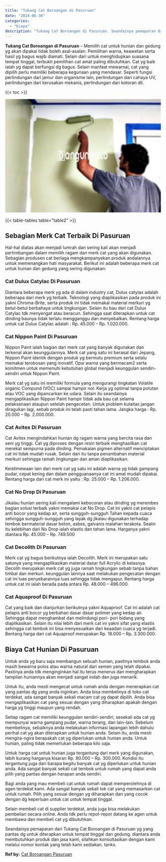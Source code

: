 ```yaml
---
title: "Tukang Cat Boroangan di Pasuruan"
date: "2024-06-30"
categories: 
  - "biaya"
description: "Tukang Cat Boroangan di Pasuruan. Seandainya pemaparan dari Tukang Cat Boroangan di Pasuruan yg yang pantas dg untuk diterapkan untuk tempat tinggal dan gedu..."
---
```


**Tukang Cat Boroangan di Pasuruan** – Memilih cat untuk hunian dan gedung yg akan dipakai tidak boleh asal-asalan. Pemilihan warna, keawetan serta hasil yg bagus wajib diamati. Selain dari untuk menghidupkan suasana tempat tinggal, terbukti pemilihan cat amat paling dibutuhkan. Cat yg baik ialah yg dapat berfungsi dg bagus. Selain manfaat mewarnai, cat yang dipilih perlu memiliki beberapa kegunaan yang mendasar. Seperti fungsi perlindungan dari jamur dan organisme lain, perlindungan dari cahaya UV, perlindungan dari kerusakan mekanis, perlindungan dari kotoran dll.

{{< toc >}}

![Tukang Cat Boroangan di Pasuruan](/images/jasa-cat-murah18.png)

{{< table-tables table="table2" >}}

## Sebagian Merk Cat Terbaik Di Pasuruan

Hal-hal diatas akan menjadi lumrah dan sering kali akan menjadi pertimbangan dalam memilih ragam dan merk cat yang akan digunakan. Sebagian produsen cat berlaga mengkampanyekan produk andalannya untuk memenangkan hati masyarakat. Berikut ini adalah beberapa merk cat untuk hunian dan gedung yang sering digunakan:

### Cat Dulux Catylac Di Pasuruan

Diantara beberapa merk yg ada di dalam industry cat, Dulux catylax adalah beberapa dari merk yg terbaik. Teknologi yang diaplikasikan pada produk ini yakni Chroma-Brite, serta produk ini tidak memakai material merkuri yg betul-betul berbahaya untuk lingkungan. Selain itu bau dari cat Dulux Catylac tdk menyengat atau beracun. Sehingga saat diterapkan untuk cat dinding baunya tidak terlalu mengganggu dan menyebalkan. Rentang harga untuk cat Dulux Catylac adalah : Rp. 45.000 – Rp. 1.020.000.

### Cat Nippon Paint Di Pasuruan

Nippon Paint ialah bagian dari merk cat yang banyak digunakan dan terkenal akan keunggulannya. Merk cat yang satu ini berasal dari Jepang, Nippon Paint identik dengan produk yg bermutu premium serta selalu memakai terobosan yang inovatif. Opsi warna yang bermacam2 serta komitmen untuk memenuhi kebutuhan global menjadi keunggulan sendiri-sendiri untuk Nippon Paint.

Merk cat yg satu ini memiliki formula yang mengurangi tingkatan Volatile organic Compund (VOC) sampai hampir nol. Kerja yg optimal tanpa polutan atau VOC yang dipancarkan ke udara. Selain itu seandainya mengaplikasikan Nippon Paint hampir tidak ada bau cat selama pelaksanaan ataupun setelah pengecetan. Untuk problem kulaitas jangan diragukan lagi, sebab produk ini telah pasti tahan lama. Jangka harga : Rp. 20.000 – Rp. 2.000.000.

### Cat Avitex Di Pasuruan

Cat Avitex mengindahkan hunian dg ragam warna yang bercita rasa dan seni yg tinggi. Cat yg diproses dengan resin terbaik menghasilkan cat merekat sempurna pada dinding. Pemakaian pigmen alternatif menciptakan cat ini tidak mudah rusak. Selain dari itu tanpa penambahan material merkuri sehingga ramah lingkungan dan aman diaplikasikan.

Keistimewaan lain dari merk cat yg satu ini adalah warna yg tidak gampang pudar, cepat kering dan dalam pengguanaanya cat ini amat mudah dipakai. Rentang harga dari cat merk ini yaitu : Rp. 25.000 – Rp. 1.206.000.

### Cat No Drop Di Pasuruan

Jikalau hunian sering kali mengalami kebocoran atau dinding yg merembes bagian solusi terbaik yakni memakai cat No Drop. Cat ini yakni cat pelapis anti bocor yang kedap air, serta sungguh-sungguh Tahan kepada cuaca sehingga sungguh-sungguh yang layak dg jikalau digunakan terhadap tembok bermaterial dasar beton, asbes, galvanis malahan terakota. Sealin itu kelebihan dari No Drop ialah elastis dan tahan lama. Harganya yakni diantara Rp. 45.000 – Rp. 749.500

### Cat Decolith Di Pasuruan

Merk cat yg bagus berikutnya ialah Decolith. Merk ini merupakan satu satunya yang mengaplikasikan material dasar full Acrylic di kelasnya. Decolih merupakan merk cat yg juga ramah lingkungan sebab tanpa bahan timbal dan merkuri. keunggulan lainnya saat melakukan pengecatan dengan cat ini luas penyebarannya luas sehingga tidak mengapur. Rentang harga untuk cat ini ialah berada pada antara Rp. 48.000 – 496.000.

### Cat Aquaproof Di Pasuruan

Cat yang baik dan dianjurkan berikutnya yakni Aquaproof. Cat ini adalah cat pelapis anti bocor yg berbahan dasar dasar polimer yang kedap air. Sehingga dapat menghambat dan melindungi pori- pori bidang yang diaplikasikan. Selain itu nilai lebih dari merk cat ini yakni sifat yang elastis sehingga cat tembok ini bisa menyesuaikan dari keaadan cuaca yg terjadi. Bentang harga dari cat Aquaproof merupakan Rp. 18.000 – Rp. 3.300.000.

## Biaya Cat Hunian Di Pasuruan

Untuk anda yg baru saja membangun sebuah hunian, pastinya tembok anda masih bewarna polos atau warna natural dari semen yang telah dipakai. Pastinya anda tdk menginginkan hal itu terus menerus dan mengharapkan tampilan huniannya akan menjadi sangat indah dan juga menarik.

Untuk itu, anda mesti mengecat untuk rumah anda dengan menerapkan cat yang pantas dg yang anda inginkan. Anda bisa membelinya di toko cat terdekat, ada sangat banyak sekali macam cat yg dapat dipilih. Anda bisa mengaplikasikan cat yang sesuai dengan yang diharapkan apakah dengan harga yg tinggi maupun yang rendah.

Setiap ragam cat memiliki keunggulan sendiri-sendiri, sesekali ada cat yg mempunyai warna gampang pudar, warna terang, dan lain-lain. Sebelum membelinya, sebaiknya anda melakukan informasi lapangan lebih dahulu perihal cat yg akan diterapkan untuk hunian anda. Selain itu, anda mesti mengira-ngira berapakah cat yg diperlukan untuk hunian anda. Untuk hunian, paling tidak memerlukan beberapa kilo saja.

Untuk harga cat untuk hunian juga tergantung dari merk yang digunakan, lebih kurang harganya kisaran Rp. 80.000 – Rp. 300.000. Kondisi itu tergantung juga dari barapa begitu banyak cat yg diperlukan untuk hunian anda. Ada sangat banyak sekali cat tembok untuk rumah yang dapat anda pilih yang pantas dengan harapan anda sendiri.

Bagi anda yang mau membeli cat untuk rumah dapat memperolehnya di agen terdekat kami. Ada sangat banyak sekali tok cat yang memasarkan cat untuk rumah. Pilih yang sesuai dengan yg diharapkan dan yang cocok dengan dg keperluan untuk cat untuk tempat tinggal.

Selain membeli cat di supplier terdekat, anda juga bisa melakukan pembelian secara online. Anda tdk perlu repot-repot datang ke agen untuk membawa dan membeli cat yg dibutuhkan.

Seandainya pemaparan dari Tukang Cat Boroangan di Pasuruan yg yang pantas dg untuk diterapkan untuk tempat tinggal dan gedung. diantara anda membutuhkan produk dan jasa kami, silahkan konsultasikan dengan kami melalui nomor kontak yang telah kami sediakan. tanks.

**Ref by:** [Cat Boroangan Pasuruan](https://id.wikipedia.org/wiki/Cat)
